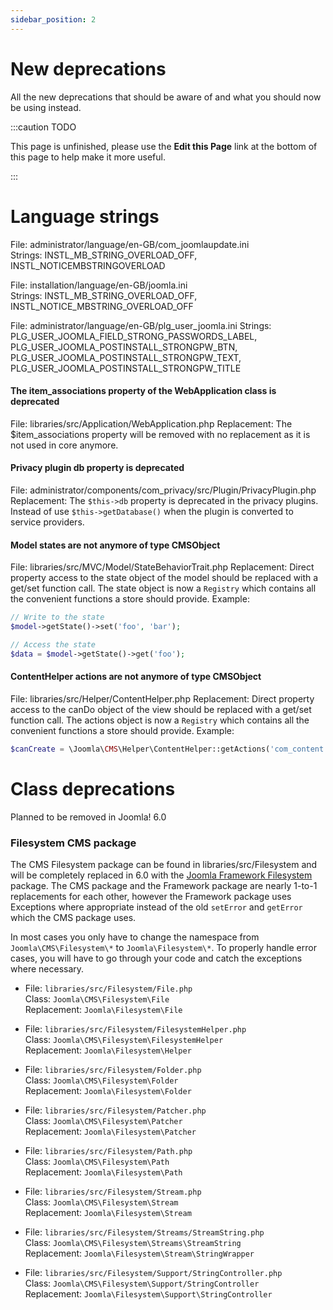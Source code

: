 ```yaml
---
sidebar_position: 2
---
```


New deprecations
================
All the new deprecations that should be aware of and what you should now be using instead.

:::caution TODO

This page is unfinished, please use the **Edit this Page** link at the bottom of this page to help make it more useful.

:::


# Language strings

File: administrator/language/en-GB/com_joomlaupdate.ini  
Strings: INSTL_MB_STRING_OVERLOAD_OFF, INSTL_NOTICEMBSTRINGOVERLOAD

File: installation/language/en-GB/joomla.ini  
Strings: INSTL_MB_STRING_OVERLOAD_OFF, INSTL_NOTICE_MBSTRING_OVERLOAD_OFF

File: administrator/language/en-GB/plg_user_joomla.ini
Strings: PLG_USER_JOOMLA_FIELD_STRONG_PASSWORDS_LABEL, PLG_USER_JOOMLA_POSTINSTALL_STRONGPW_BTN, PLG_USER_JOOMLA_POSTINSTALL_STRONGPW_TEXT, PLG_USER_JOOMLA_POSTINSTALL_STRONGPW_TITLE

#### The item_associations property of the WebApplication class is deprecated

File: libraries/src/Application/WebApplication.php
Replacement: The $item_associations property will be removed with no replacement as it is not used in core anymore.

#### Privacy plugin db property is deprecated

File: administrator/components/com_privacy/src/Plugin/PrivacyPlugin.php
Replacement: The `$this->db` property is deprecated in the privacy plugins. Instead of use `$this->getDatabase()` when the plugin is converted to service providers.

#### Model states are not anymore of type CMSObject

File: libraries/src/MVC/Model/StateBehaviorTrait.php
Replacement: Direct property access to the state object of the model should be replaced with a get/set function call. The state object is now a `Registry` which contains all the convenient functions a store should provide.
Example:
```php
// Write to the state
$model->getState()->set('foo', 'bar');

// Access the state
$data = $model->getState()->get('foo');
```

#### ContentHelper actions are not anymore of type CMSObject

File: libraries/src/Helper/ContentHelper.php
Replacement: Direct property access to the canDo object of the view should be replaced with a get/set function call. The actions object is now a `Registry` which contains all the convenient functions a store should provide.
Example:
```php
$canCreate = \Joomla\CMS\Helper\ContentHelper::getActions('com_content')->get('core.create');
```

# Class deprecations

Planned to be removed in Joomla! 6.0

### Filesystem CMS package
The CMS Filesystem package can be found in libraries/src/Filesystem and will be completely replaced in 6.0 with the [Joomla Framework Filesystem](https://github.com/joomla-framework/filesystem) package. The CMS package and the Framework package are nearly 1-to-1 replacements for each other, however the Framework package uses Exceptions where appropriate instead of the old `setError` and `getError` which the CMS package uses.

In most cases you only have to change the namespace from `Joomla\CMS\Filesystem\*` to `Joomla\Filesystem\*`. To properly handle error cases, you will have to go through your code and catch the exceptions where necessary.

* File: `libraries/src/Filesystem/File.php`<br/>
  Class: `Joomla\CMS\Filesystem\File`<br/>
  Replacement: `Joomla\Filesystem\File`

* File: `libraries/src/Filesystem/FilesystemHelper.php`<br/>
  Class: `Joomla\CMS\Filesystem\FilesystemHelper`<br/>
  Replacement: `Joomla\Filesystem\Helper`

* File: `libraries/src/Filesystem/Folder.php`<br/>
  Class: `Joomla\CMS\Filesystem\Folder`<br/>
  Replacement: `Joomla\Filesystem\Folder`

* File: `libraries/src/Filesystem/Patcher.php`<br/>
  Class: `Joomla\CMS\Filesystem\Patcher`<br/>
  Replacement: `Joomla\Filesystem\Patcher`

* File: `libraries/src/Filesystem/Path.php`<br/>
  Class: `Joomla\CMS\Filesystem\Path`<br/>
  Replacement: `Joomla\Filesystem\Path`

* File: `libraries/src/Filesystem/Stream.php`<br/>
  Class: `Joomla\CMS\Filesystem\Stream`<br/>
  Replacement: `Joomla\Filesystem\Stream`

* File: `libraries/src/Filesystem/Streams/StreamString.php`<br/>
  Class: `Joomla\CMS\Filesystem\Streams\StreamString`<br/>
  Replacement: `Joomla\Filesystem\Stream\StringWrapper`

* File: `libraries/src/Filesystem/Support/StringController.php`<br/>
  Class: `Joomla\CMS\Filesystem\Support/StringController`<br/>
  Replacement: `Joomla\Filesystem\Support\StringController`

